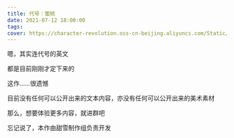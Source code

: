 ```yaml
---
title: 代号：蜜桃
date: 2021-07-12 18:00:00
tags:
cover: https://character-revolution.oss-cn-beijing.aliyuncs.com/Static/post_codesweetpersici-conceptgroupphoto.jpg
---
```


嗯，其实连代号的英文

都是目前刚刚才定下来的

这作……很遗憾

目前没有任何可以公开出来的文本内容，亦没有任何可以公开出来的美术素材

那么，想要体验更多内容，就进群吧



忘记说了，本作由甜雪制作组负责开发